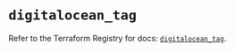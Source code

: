 # `digitalocean_tag`

Refer to the Terraform Registry for docs: [`digitalocean_tag`](https://registry.terraform.io/providers/digitalocean/digitalocean/2.48.2/docs/resources/tag).
